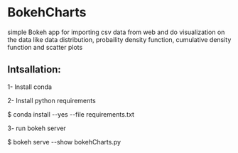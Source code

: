 # BokehCharts
simple Bokeh app for importing csv data from web and do visualization on the data like data distribution, probaility density function, cumulative density function and scatter plots

## Intsallation:
1- Install conda

2- Install python requirements

$ conda install --yes --file requirements.txt

3- run bokeh server

$ bokeh serve --show bokehCharts.py



